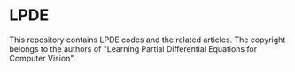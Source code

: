 # LPDE
This repository contains LPDE codes and the related articles. The copyright belongs to the authors of "Learning Partial Differential Equations for Computer Vision".
